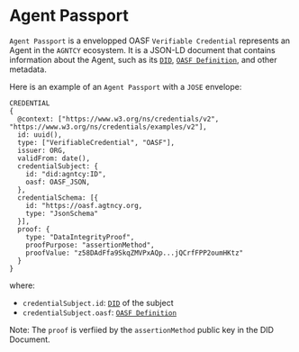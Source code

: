 # Agent Passport

`Agent Passport` is a envelopped OASF `Verifiable Credential` represents an Agent in the `AGNTCY` ecosystem.
It is a JSON-LD document that contains information about the Agent, such as its [`DID`](/docs/did), [`OASF Definition`](https://schema.oasf.agntcy.org/objects/agent), and other metadata.

Here is an example of an `Agent Passport` with a `JOSE` envelope:

```
CREDENTIAL
{
  @context: ["https://www.w3.org/ns/credentials/v2", "https://www.w3.org/ns/credentials/examples/v2"],
  id: uuid(),
  type: ["VerifiableCredential", "OASF"],
  issuer: ORG,
  validFrom: date(),
  credentialSubject: {
    id: "did:agntcy:ID",
    oasf: OASF_JSON,
  },
  credentialSchema: [{
    id: "https://oasf.agtncy.org,
    type: "JsonSchema"
  }],
  proof: {
    type: "DataIntegrityProof",
    proofPurpose: "assertionMethod",
    proofValue: "z58DAdFfa9SkqZMVPxAQp...jQCrfFPP2oumHKtz"
  }
}

```

where:

- `credentialSubject.id`: [`DID`](/docs/did) of the subject
- `credentialSubject.oasf`: [`OASF Definition`](https://schema.oasf.agntcy.org/objects/agent)

Note: The `proof` is verfiied by the `assertionMethod` public key in the DID Document.
